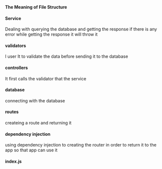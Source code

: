 **The Meaning of File Structure**
#### Service
Dealing with querying the database and getting the response
if there is any error while getting the response it will throw it
#### validators
I user It to validate the data before sending it to the database
#### controllers
It first calls the validator that the service
#### database
connecting with the database
#### routes
createing a route and returning it
#### dependency injection
using dependency injection to creating the router in order to return it to the app so
that app can use it
#### index.js